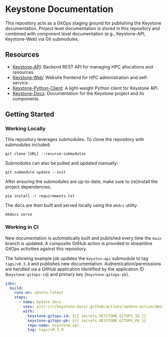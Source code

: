 # Keystone Documentation

This repository acts as a GitOps staging ground for publishing the Keystone documentation.
Project level documentation is stored in this repository and combined with component level documentation
(e.g., Keystone-API, Keystone-Web) via Git submodules.

## Resources

- [Keystone-API](https://github.com/pitt-crc/keystone-api): Backend REST API for managing HPC allocations and resources.
- [Keystone-Web](https://github.com/pitt-crc/keystone-web): Website frontend for HPC administration and self-service.
- [Keystone-Python-Client](https://github.com/pitt-crc/keystone-python-client): A light-weight Python client for Keystone API.
- [Keystone-Docs](https://github.com/pitt-crc/keystone-docs): Documentation for the Keystone project and its components.

## Getting Started

### Working Locally

This repository leverages submodules.
To clone the repository with submodules included:

```shell
git clone [URL] --recurse-submodules
```

Submodules can also be pulled and updated manually:

```shell
git submodule update --init
```

After ensuring the submodules are up-to-date, make sure to (re)install the project dependencies.

```shell
pip install -r requirements.txt
```

The docs are then built and served locally using the `mkdcs` utility.

```shell
mkdocs serve
```

### Working in CI

New documentation is automatically built and published every time the `main` branch is updated.
A composite GitHub action is provided to streamline GitOps activities against this repository.

The following example job updates the `keyston-api` submodule to tag `tags/v0.3.8` and publishes new documentation.
Authentication/permissions are handled via a GitHub application identified by the application ID (`keystone-gitops-id`) and primary key (`keystone-gitops-pk`).

```yml
jobs:
  build:
    runs-on: ubuntu-latest
    steps:
      - name: Update docs
        uses: pitt-crc/keystone-docs/.github/actions/update-action/@main
        with:
          keystone-gitops-id: ${{ secrets.KEYSTONE_GITOPS_ID }}
          keystone-gitops-pk: ${{ secrets.KEYSTONE_GITOPS_PK }}
          repo-name: keystone-api
          tag: tags/v0.3.8
```
